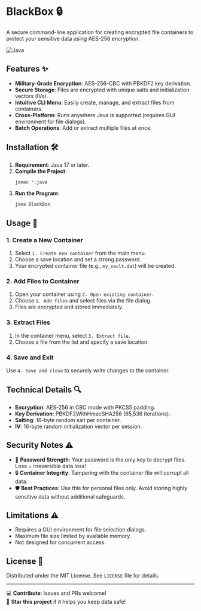 # BlackBox 🔒

A secure command-line application for creating encrypted file containers to protect your sensitive data using AES-256 encryption.

![Java](https://img.shields.io/badge/Java-17%2B-blue?logo=openjdk)

## Features ✨
- **Military-Grade Encryption**: AES-256-CBC with PBKDF2 key derivation.
- **Secure Storage**: Files are encrypted with unique salts and initialization vectors (IVs).
- **Intuitive CLI Menu**: Easily create, manage, and extract files from containers.
- **Cross-Platform**: Runs anywhere Java is supported (requires GUI environment for file dialogs).
- **Batch Operations**: Add or extract multiple files at once.

## Installation 🛠️
1. **Requirement**: Java 17 or later.
2. **Compile the Project**:
   ```bash
   javac *.java
   ```
3. **Run the Program**:
   ```bash
   java BlackBox
   ```

## Usage 📖

### 1. Create a New Container
1. Select `1. Create new container` from the main menu.
2. Choose a save location and set a strong password.
3. Your encrypted container file (e.g., `my_vault.dat`) will be created.

### 2. Add Files to Container
1. Open your container using `2. Open existing container`.
2. Choose `1. Add files` and select files via the file dialog.
3. Files are encrypted and stored immediately.

### 3. Extract Files
1. In the container menu, select `3. Extract file`.
2. Choose a file from the list and specify a save location.

### 4. Save and Exit
Use `4. Save and close` to securely write changes to the container.

## Technical Details 🔍
- **Encryption**: AES-256 in CBC mode with PKCS5 padding.
- **Key Derivation**: PBKDF2WithHmacSHA256 (65,536 iterations).
- **Salting**: 16-byte random salt per container.
- **IV**: 16-byte random initialization vector per session.

## Security Notes ⚠️
- 🔑 **Password Strength**: Your password is the only key to decrypt files. Loss = irreversible data loss!
- 🔒 **Container Integrity**: Tampering with the container file will corrupt all data.
- 🛡️ **Best Practices**: Use this for personal files only. Avoid storing highly sensitive data without additional safeguards.

## Limitations ⚠️
- Requires a GUI environment for file selection dialogs.
- Maximum file size limited by available memory.
- Not designed for concurrent access.

## License 📜
Distributed under the MIT License. See `LICENSE` file for details.

---

💻 **Contribute**: Issues and PRs welcome!  
🌟 **Star this project** if it helps you keep data safe!
